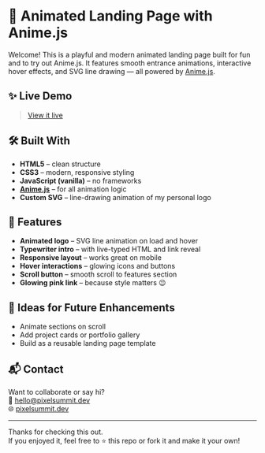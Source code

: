 # 🌟 Animated Landing Page with Anime.js

Welcome! This is a playful and modern animated landing page built for fun and to try out Anime.js. It features smooth entrance animations, interactive hover effects, and SVG line drawing — all powered by [Anime.js](https://animejs.com/).

## ✨ Live Demo

> [View it live](https://rad-hotteok-99231b.netlify.app/)  

## 🛠️ Built With

- **HTML5** – clean structure
- **CSS3** – modern, responsive styling
- **JavaScript (vanilla)** – no frameworks
- **[Anime.js](https://animejs.com/)** – for all animation logic
- **Custom SVG** – line-drawing animation of my personal logo

## 🎨 Features

- **Animated logo** – SVG line animation on load and hover
- **Typewriter intro** – with live-typed HTML and link reveal
- **Responsive layout** – works great on mobile
- **Hover interactions** – glowing icons and buttons
- **Scroll button** – smooth scroll to features section
- **Glowing pink link** – because style matters 😉


## 🔮 Ideas for Future Enhancements

- Animate sections on scroll
- Add project cards or portfolio gallery
- Build as a reusable landing page template

## 📬 Contact

Want to collaborate or say hi?  
📧 [hello@pixelsummit.dev](mailto:hello@pixelsummit.dev)  
🌐 [pixelsummit.dev](https://pixelsummit.dev)

---

Thanks for checking this out.  
If you enjoyed it, feel free to ⭐ this repo or fork it and make it your own!


